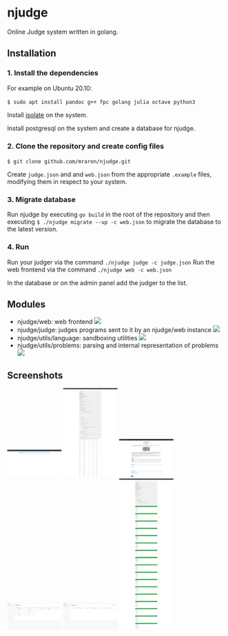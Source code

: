 # njudge

Online Judge system written in golang.

## Installation

### 1. Install the dependencies

For example on Ubuntu 20.10:

`$ sudo apt install pandoc g++ fpc golang julia octave python3`

Install [isolate](https://github.com/ioi/isolate) on the system.

Install postgresql on the system and create a database for njudge.

### 2. Clone the repository and create config files

`$ git clone github.com/mraron/njudge.git`

Create `judge.json` and and `web.json` from the appropriate `.example` files, modifying them in respect to your system.

### 3. Migrate database

Run njudge by executing `go build` in the root of the repository and then executing 
`$ ./njudge migrate --up -c web.json`
to migrate the database to the latest version.  

### 4. Run

Run your judger via the command `./njudge judge -c judge.json`
Run the web frontend via the command `./njudge web -c web.json`

In the database or on the admin panel add the judger to the list.


## Modules
* njudge/web: web frontend [![](https://godoc.org/github.com/mraron/njudge/web?status.svg)](http://godoc.org/github.com/mraron/njudge/web)
* njudge/judge: judges programs sent to it by an njudge/web instance [![](https://godoc.org/github.com/mraron/njudge/judge?status.svg)](http://godoc.org/github.com/mraron/njudge/judge)
* njudge/utils/language: sandboxing utilities [![](https://godoc.org/github.com/mraron/njudge/utils/language?status.svg)](http://godoc.org/github.com/mraron/njudge/utils/language)
* njudge/utils/problems: parsing and internal representation of problems [![](https://godoc.org/github.com/mraron/njudge/utils/problems?status.svg)](https://godoc.org/github.com/mraron/njudge/utils/problems)

## Screenshots
<img src="https://raw.githubusercontent.com/mraron/assets/master/njudge/1.png" width="25%" height="25%">
<img src="https://raw.githubusercontent.com/mraron/assets/master/njudge/2.png" width="25%" height="25%">
<img src="https://raw.githubusercontent.com/mraron/assets/master/njudge/3.png" width="25%" height="25%">
<img src="https://raw.githubusercontent.com/mraron/assets/master/njudge/4.png" width="25%" height="25%">
<img src="https://raw.githubusercontent.com/mraron/assets/master/njudge/5.png" width="25%" height="25%">
<img src="https://raw.githubusercontent.com/mraron/assets/master/njudge/6.png" width="25%" height="25%">

